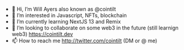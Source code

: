 - 👋 Hi, I’m Will Ayers also known as @cointilt
- 👀 I’m interested in Javascript, NFTs, blockchain
- 🌱 I’m currently learning NextJS 13 and Remix
- 💞️ I’m looking to collaborate on some web3 in the future (still learnign web3) https://cointilt.dev
- 📫 How to reach me http://twitter.com/cointilt (DM or @ me)

<!---
cointilt/cointilt is a ✨ special ✨ repository because its `README.md` (this file) appears on your GitHub profile.
You can click the Preview link to take a look at your changes.
--->
